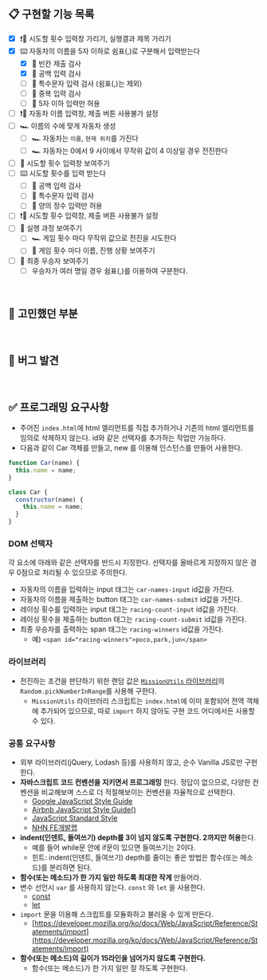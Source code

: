 ## 📋 구현할 기능 목록

- [x] ❗📠 시도할 횟수 입력창 가리기, 실행결과 제목 가리기
- [x] ⌨️ 자동차의 이름을 5자 이하로 쉼표(,)로 구분해서 입력받는다
  - [x] 🚥 빈칸 제출 검사
  - [x] 🚥 공백 입력 검사
  - [ ] 🚥 특수문자 입력 검사 (쉼표(,)는 제외)
  - [ ] 🚥 중복 입력 검사
  - [ ] 🚥 5자 이하 입력만 허용
- [ ] ❗📠 자동차 이름 입력창, 제출 버튼 사용불가 설정
- [ ] 🏎 이름의 수에 맞게 자동차 생성
  - [ ] 🏎 자동차는 `이름`, `현재 위치`를 가진다
  - [ ] 🏎 자동차는 0에서 9 사이에서 무작위 값이 4 이상일 경우 전진한다
- [ ] 📠 시도할 횟수 입력창 보여주기
- [ ] ⌨️ 시도할 횟수를 입력 받는다
  - [ ] 🚥 공백 입력 검사
  - [ ] 🚥 특수문자 입력 검사
  - [ ] 🚥 양의 정수 입력만 허용
- [ ] ❗📠 시도할 횟수 입력창, 제출 버튼 사용불가 설정
- [ ] 📠 실행 과정 보여주기
  - [ ] 🏎 게임 횟수 마다 무작위 값으로 전진을 시도한다
  - [ ] 📠 게임 횟수 마다 이름, 진행 상황 보여주기
- [ ] 📠 최종 우승자 보여주기
  - [ ] 우승자가 여러 명일 경우 쉼표(,)를 이용하여 구분한다.

<br>

## **🤔 고민했던 부분**

<br>

## 🐛 버그 발견

<br>

## ✅ 프로그래밍 요구사항

- 주어진 `index.html`에 html 엘리먼트를 직접 추가하거나 기존의 html 엘리먼트를 임의로 삭제하지 않는다. id와 같은 선택자를 추가하는 작업만 가능하다.
- 다음과 같이 Car 객체를 만들고, new 를 이용해 인스턴스를 만들어 사용한다.

```javascript
function Car(name) {
  this.name = name;
}

class Car {
  constructor(name) {
    this.name = name;
  }
}
```

### DOM 선택자

각 요소에 아래와 같은 선택자를 반드시 지정한다. 선택자를 올바르게 지정하지 않은 경우 0점으로 처리될 수 있으므로 주의한다.

- 자동차의 이름을 입력하는 input 태그는 `car-names-input` id값을 가진다.
- 자동차의 이름을 제출하는 button 태그는 `car-names-submit` id값을 가진다.
- 레이싱 횟수를 입력하는 input 태그는 `racing-count-input` id값을 가진다.
- 레이싱 횟수을 제출하는 button 태그는 `racing-count-submit` id값을 가진다.
- 최종 우승자를 출력하는 span 태그는 `racing-winners` id값을 가진다.
  - 예) `<span id="racing-winners">poco,park,jun</span>`

### 라이브러리

- 전진하는 조건을 판단하기 위한 랜덤 값은 [`MissionUtils` 라이브러리](https://github.com/woowacourse-projects/javascript-mission-utils#mission-utils)의 `Random.pickNumberInRange`를 사용해 구한다.
  - `MissionUtils` 라이브러리 스크립트는 `index.html`에 이미 포함되어 전역 객체에 추가되어 있으므로, 따로 `import` 하지 않아도 구현 코드 어디에서든 사용할 수 있다.

### 공통 요구사항

- 외부 라이브러리(jQuery, Lodash 등)를 사용하지 않고, 순수 Vanilla JS로만 구현한다.
- **자바스크립트 코드 컨벤션을 지키면서 프로그래밍** 한다. 정답이 없으므로, 다양한 컨벤션을 비교해보며 스스로 더 적절해보이는 컨벤션을 자율적으로 선택한다.
  - [Google JavaScript Style Guide](https://google.github.io/styleguide/jsguide.html)
  - [Airbnb JavaScript Style Guide()](https://github.com/airbnb/javascript)
  - [JavaScript Standard Style](https://standardjs.com)
  - [NHN FE개발랩](https://ui.toast.com/fe-guide/ko_CODING-CONVENTION)
- **indent(인덴트, 들여쓰기) depth를 3이 넘지 않도록 구현한다. 2까지만 허용**한다.
  - 예를 들어 while문 안에 if문이 있으면 들여쓰기는 2이다.
  - 힌트: indent(인덴트, 들여쓰기) depth를 줄이는 좋은 방법은 함수(또는 메소드)를 분리하면 된다.
- **함수(또는 메소드)가 한 가지 일만 하도록 최대한 작게** 만들어라.
- 변수 선언시 `var` 를 사용하지 않는다. `const` 와 `let` 을 사용한다.
  - [const](https://developer.mozilla.org/ko/docs/Web/JavaScript/Reference/Statements/const)
  - [let](https://developer.mozilla.org/ko/docs/Web/JavaScript/Reference/Statements/let)
- `import` 문을 이용해 스크립트를 모듈화하고 불러올 수 있게 만든다.
  - [https://developer.mozilla.org/ko/docs/Web/JavaScript/Reference/Statements/import](https://developer.mozilla.org/ko/docs/Web/JavaScript/Reference/Statements/import)
- **함수(또는 메소드)의 길이가 15라인을 넘어가지 않도록 구현한다.**
  - 함수(또는 메소드)가 한 가지 일만 잘 하도록 구현한다.
